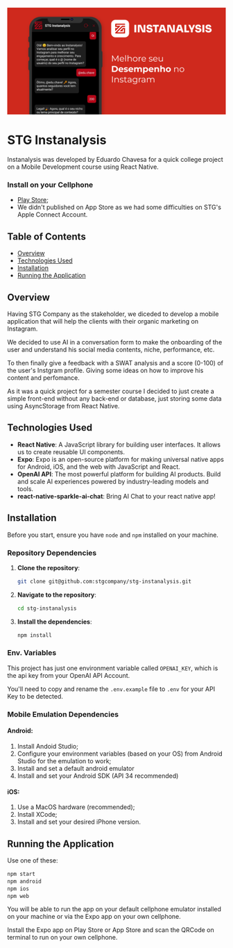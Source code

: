 ![Instanalysis Banner](/assets/banner.png)

# STG Instanalysis

Instanalysis was developed by Eduardo Chavesa for a quick college project on a Mobile Development course using React Native.


### Install on your Cellphone

- [Play Store](https://play.google.com/store/apps/details?id=com.stginstanalysis.app);
- We didn't published on App Store as we had some difficulties on STG's Apple Connect Account.

## Table of Contents

- [Overview](#overview)
- [Technologies Used](#technologies-used)
- [Installation](#installation)
- [Running the Application](#running-the-application)

## Overview

Having STG Company as the stakeholder, we diceded to develop a mobile application that will help the clients with their organic marketing on Instagram.

We decided to use AI in a conversation form to make the onboarding of the user and understand his social media contents, niche, performance, etc.

To then finally give a feedback with a SWAT analysis and a score (0-100) of the user's Instgram profile. Giving some ideas on how to improve his content and perfomance.

As it was a quick project for a semester course I decided to just create a simple front-end without any back-end or database, just storing some data using AsyncStorage from React Native. 

## Technologies Used

- **React Native**: A JavaScript library for building user interfaces. It allows us to create reusable UI components.
- **Expo**: Expo is an open-source platform for making universal native apps for Android, iOS, and the web with JavaScript and React.
- **OpenAI API**: The most powerful platform for building AI products. Build and scale AI experiences powered by industry-leading models and tools.
- **react-native-sparkle-ai-chat**: Bring AI Chat to your react native app!

## Installation

Before you start, ensure you have `node` and `npm` installed on your machine. 

### Repository Dependencies

1. **Clone the repository**:

    ```bash
    git clone git@github.com:stgcompany/stg-instanalysis.git
    ```

2. **Navigate to the repository**:

    ```bash
    cd stg-instanalysis
    ```

3. **Install the dependencies**:

    ```bash
    npm install
    ```

### Env. Variables

This project has just one environment variable called `OPENAI_KEY`, which is the api key from your OpenAI API Account.

You'll need to copy and rename the `.env.example` file to `.env` for your API Key to be detected.

### Mobile Emulation Dependencies

#### Android:

1. Install Andoid Studio;
2. Configure your environment variables (based on your OS) from Android Studio for the emulation to work;
3. Install and set a default android emulator
4. Install and set your Android SDK (API 34 recommended)

#### iOS:

1. Use a MacOS hardware (recommended);
2. Install XCode;
3. Install and set your desired iPhone version.

## Running the Application

Use one of these:

```bash
npm start
npm android
npm ios
npm web
```
You will be able to run the app on your default cellphone emulator installed on your machine or via the Expo app on your own cellphone.

Install the Expo app on Play Store or App Store and scan the QRCode on terminal to run on your own cellphone.
